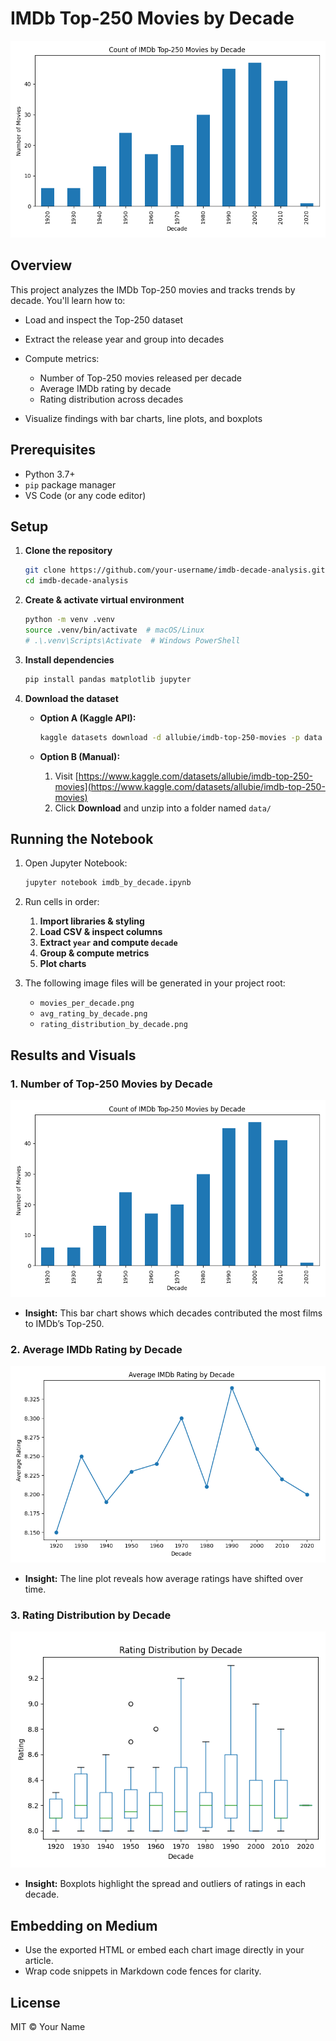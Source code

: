# IMDb Top-250 Movies by Decade

![Movies per Decade](movies_per_decade.png)

## Overview

This project analyzes the IMDb Top-250 movies and tracks trends by decade. You'll learn how to:

* Load and inspect the Top-250 dataset
* Extract the release year and group into decades
* Compute metrics:

  * Number of Top-250 movies released per decade
  * Average IMDb rating by decade
  * Rating distribution across decades
* Visualize findings with bar charts, line plots, and boxplots

## Prerequisites

* Python 3.7+
* `pip` package manager
* VS Code (or any code editor)

## Setup

1. **Clone the repository**

   ```bash
   git clone https://github.com/your-username/imdb-decade-analysis.git
   cd imdb-decade-analysis
   ```
2. **Create & activate virtual environment**

   ```bash
   python -m venv .venv
   source .venv/bin/activate  # macOS/Linux
   # .\.venv\Scripts\Activate  # Windows PowerShell
   ```
3. **Install dependencies**

   ```bash
   pip install pandas matplotlib jupyter
   ```
4. **Download the dataset**

   * **Option A (Kaggle API):**

     ```bash
     kaggle datasets download -d allubie/imdb-top-250-movies -p data --unzip
     ```
   * **Option B (Manual):**

     1. Visit [https://www.kaggle.com/datasets/allubie/imdb-top-250-movies](https://www.kaggle.com/datasets/allubie/imdb-top-250-movies)
     2. Click **Download** and unzip into a folder named `data/`

## Running the Notebook

1. Open Jupyter Notebook:

   ```bash
   jupyter notebook imdb_by_decade.ipynb
   ```
2. Run cells in order:

   1. **Import libraries & styling**
   2. **Load CSV & inspect columns**
   3. **Extract `year` and compute `decade`**
   4. **Group & compute metrics**
   5. **Plot charts**
3. The following image files will be generated in your project root:

   * `movies_per_decade.png`
   * `avg_rating_by_decade.png`
   * `rating_distribution_by_decade.png`

## Results and Visuals

### 1. Number of Top-250 Movies by Decade

![Count of Top-250 Movies by Decade](movies_per_decade.png)

* **Insight:** This bar chart shows which decades contributed the most films to IMDb’s Top-250.

### 2. Average IMDb Rating by Decade

![Average Rating by Decade](avg_rating_by_decade.png)

* **Insight:** The line plot reveals how average ratings have shifted over time.

### 3. Rating Distribution by Decade

![Rating Distribution by Decade](rating_distribution_by_decade.png)

* **Insight:** Boxplots highlight the spread and outliers of ratings in each decade.

## Embedding on Medium

* Use the exported HTML or embed each chart image directly in your article.
* Wrap code snippets in Markdown code fences for clarity.

## License

MIT © Your Name

